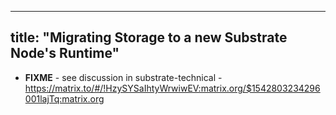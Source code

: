 <!--
Copyright 2019 Parity Technologies

Licensed under the Apache License, Version 2.0 (the "License");
you may not use this file except in compliance with the License.
You may obtain a copy of the License at

    http://www.apache.org/licenses/LICENSE-2.0

Unless required by applicable law or agreed to in writing, software
distributed under the License is distributed on an "AS IS" BASIS,
WITHOUT WARRANTIES OR CONDITIONS OF ANY KIND, either express or implied.
See the License for the specific language governing permissions and
limitations under the License.
-->

---
title: "Migrating Storage to a new Substrate Node's Runtime"
---
* **FIXME** - see discussion in substrate-technical - https://matrix.to/#/!HzySYSaIhtyWrwiwEV:matrix.org/$1542803234296001lajTq:matrix.org